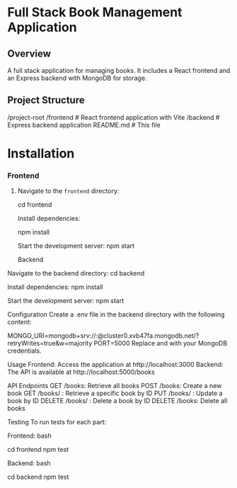 # Full Stack Book Management Application

## Overview

A full stack application for managing books. It includes a React frontend and an Express backend with MongoDB for storage.

## Project Structure

/project-root
/frontend # React frontend application with Vite
/backend # Express backend application
README.md # This file

# Installation

### Frontend

1. Navigate to the `frontend` directory:

   cd frontend

   Install dependencies:

   npm install

   Start the development server:
   npm start

   Backend

Navigate to the backend directory:
cd backend

Install dependencies:
npm install

Start the development server:
npm start

Configuration
Create a .env file in the backend directory with the following content:

MONGO_URI=mongodb+srv://<username>:<password>@cluster0.xvb47fa.mongodb.net/?retryWrites=true&w=majority
PORT=5000
Replace <username> and <password> with your MongoDB credentials.

Usage
Frontend: Access the application at http://localhost:3000
Backend: The API is available at http://localhost:5000/books

API Endpoints
GET /books: Retrieve all books
POST /books: Create a new book
GET /books/
: Retrieve a specific book by ID
PUT /books/
: Update a book by ID
DELETE /books/
: Delete a book by ID
DELETE /books: Delete all books

Testing
To run tests for each part:

Frontend:
bash

cd frontend
npm test

Backend:
bash

cd backend
npm test
